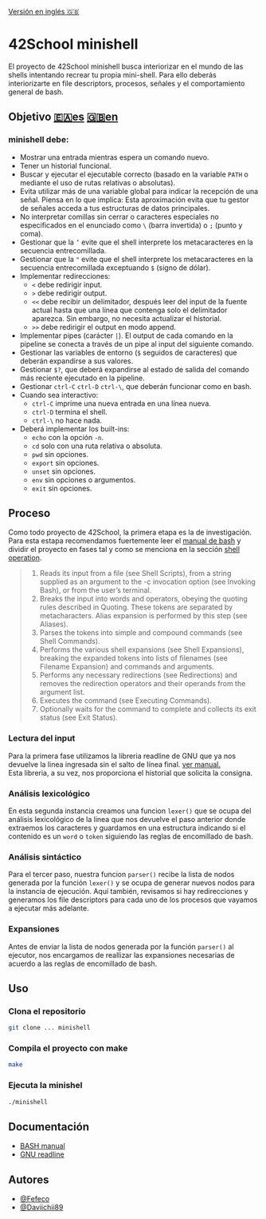 [Versión en inglés :uk:](README.en.md)
# 42School minishell 

El proyecto de 42School minishell busca interiorizar en el mundo de las shells intentando recrear tu propia mini-shell. Para ello deberás interiorizarte en file descriptors, procesos, señales y el comportamiento general de bash. 

## Objetivo [:ceuta_melilla:es](es.subject.pdf)	 [:uk:en](en.subject.pdf)
### minishell debe:
- Mostrar una entrada mientras espera un comando nuevo.
- Tener un historial funcional.
- Buscar y ejecutar el ejecutable correcto (basado en la variable `PATH` o mediante el uso de rutas relativas o absolutas).
- Evita utilizar más de una variable global para indicar la recepción de una señal. Piensa en lo que implica: Esta aproximación evita que tu gestor de señales acceda a tus estructuras de datos principales.
- No interpretar comillas sin cerrar o caracteres especiales no especificados en el enunciado como `\` (barra invertida) o `;` (punto y coma).
- Gestionar que la `’` evite que el shell interprete los metacaracteres en la secuencia
entrecomillada.
- Gestionar que la `"` evite que el shell interprete los metacaracteres en la secuencia entrecomillada exceptuando `$` (signo de dólar).
- Implementar redirecciones:
  - `<` debe redirigir input.
  - `>` debe redirigir output.
  - `<<` debe recibir un delimitador, después leer del input de la fuente actual hasta que una línea que contenga solo el delimitador aparezca. Sin embargo, no necesita actualizar el historial.
  - `>>` debe redirigir el output en modo append.
- Implementar pipes (carácter `|`). El output de cada comando en la pipeline se conecta a través de un pipe al input del siguiente comando.
- Gestionar las variables de entorno (`$` seguidos de caracteres) que deberán expandirse a sus valores.
- Gestionar `$?`, que deberá expandirse al estado de salida del comando más reciente ejecutado en la pipeline.
- Gestionar `ctrl-C` `ctrl-D` `ctrl-\`, que deberán funcionar como en bash.
- Cuando sea interactivo:
  - `ctrl-C` imprime una nueva entrada en una línea nueva.
  - `ctrl-D` termina el shell.
  - `ctrl-\` no hace nada.
- Deberá implementar los built-ins:
  - `echo` con la opción `-n`.
  - `cd` solo con una ruta relativa o absoluta.
  - `pwd` sin opciones.
  - `export` sin opciones.
  - `unset` sin opciones.
  - `env` sin opciones o argumentos.
  - `exit` sin opciones.
 
## Proceso
Como todo proyecto de 42School, la primera etapa es la de investigación.  
Para esta estapa recomendamos fuertemente leer el [manual de bash](https://www.gnu.org/software/bash/manual/html_node/index.html) y dividir el proyecto en fases tal y como se menciona en la sección [shell operation](https://www.gnu.org/software/bash/manual/html_node/Shell-Operation.html).

> 1.  Reads its input from a file (see Shell Scripts), from a string supplied as an argument to the -c invocation option (see Invoking Bash), or from the user’s terminal.
> 2.  Breaks the input into words and operators, obeying the quoting rules described in Quoting. These tokens are separated by metacharacters. Alias expansion is performed by this step (see Aliases).
> 3.  Parses the tokens into simple and compound commands (see Shell Commands).
> 4.  Performs the various shell expansions (see Shell Expansions), breaking the expanded tokens into lists of filenames (see Filename Expansion) and commands and arguments.
> 5.  Performs any necessary redirections (see Redirections) and removes the redirection operators and their operands from the argument list.
> 6.  Executes the command (see Executing Commands).
> 7.  Optionally waits for the command to complete and collects its exit status (see Exit Status).

### Lectura del input

Para la primera fase utilizamos la libreria readline de GNU que ya nos devuelve la linea ingresada sin el salto de línea final. [ver manual.](https://tiswww.case.edu/php/chet/readline/rltop.html)  
Esta libreria, a su vez, nos proporciona el historial que solicita la consigna.   

### Análisis lexicológico

En esta segunda instancia creamos una funcion `lexer()` que se ocupa del análisis lexicológico de la linea que nos devuelve el paso anterior donde extraemos los caracteres y guardamos en una estructura indicando si el contenido es un `word` o `token` siguiendo las reglas de encomillado de bash.

### Análisis sintáctico

Para el tercer paso, nuestra funcion `parser()` recibe la lista de nodos generada por la función `lexer()` y se ocupa de generar nuevos nodos para la instancia de ejecución. Aquí también, revisamos si hay redirecciones y generamos los file descriptors para cada uno de los procesos que vayamos a ejecutar más adelante.  

### Expansiones

Antes de enviar la lista de nodos generada por la función `parser()` al ejecutor, nos encargamos de reallizar las expansiones necesarias de acuerdo a las reglas de encomillado de bash.

## Uso
### Clona el repositorio
```bash
git clone ... minishell
```
### Compila el proyecto con make
```bash
make
```
### Ejecuta la minishel
```bash
./minishell
```
## Documentación
- [BASH manual](https://www.gnu.org/software/bash/manual/html_node/index.html)
- [GNU readline](https://tiswww.case.edu/php/chet/readline/rltop.html)

## Autores

- [@Fefeco](https://www.github.com/Fefeco)
- [@Daviichii89](https://github.com/Daviichii89)














